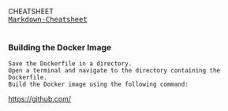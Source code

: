 CHEATSHEET
<kbd> <br> [Markdown-Cheatsheet](https://github.com/lifeparticle/Markdown-Cheatsheet) <br> </kbd>

### Building the Docker Image

    Save the Dockerfile in a directory.
    Open a terminal and navigate to the directory containing the Dockerfile.
    Build the Docker image using the following command:


    
<https://github.com/>
